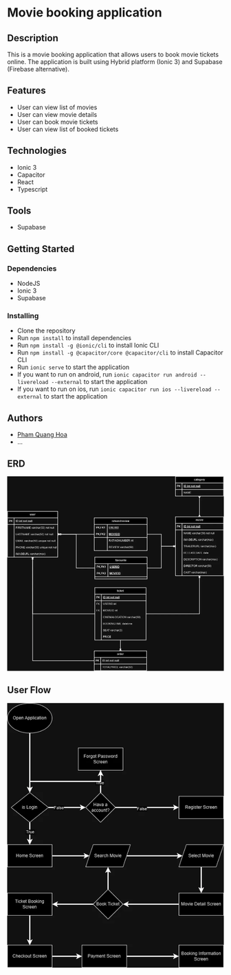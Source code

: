 # Movie booking application

## Description

This is a movie booking application that allows users to book movie tickets online. The application is built using Hybrid platform (Ionic 3) and Supabase (Firebase alternative).

## Features

- User can view list of movies
- User can view movie details
- User can book movie tickets
- User can view list of booked tickets

## Technologies

- Ionic 3
- Capacitor
- React
- Typescript

## Tools

- Supabase

## Getting Started

### Dependencies

- NodeJS
- Ionic 3
- Supabase

### Installing

- Clone the repository
- Run `npm install` to install dependencies
- Run `npm install -g @ionic/cli` to install Ionic CLI
- Run `npm install -g @capacitor/core @capacitor/cli` to install Capacitor CLI
- Run `ionic serve` to start the application
- If you want to run on android, run `ionic capacitor run android --livereload --external` to start the application
- If you want to run on ios, run `ionic capacitor run ios --livereload --external` to start the application

## Authors

- [Pham Quang Hoa](https://github.com/hoapham2k2)
- ...

## ERD

![ERD](public/moviebookingapp_ERD.webp)

## User Flow

![User Flow](public/moviebookingapp-UserFlow.webp)
